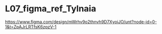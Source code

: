 # L07_figma_ref_Tylnaia
https://www.figma.com/design/mWrhv9o2thnvh9D7XyoiJO/unt?node-id=0-1&t=ZpAJrLRTfsK6zpzV-1
